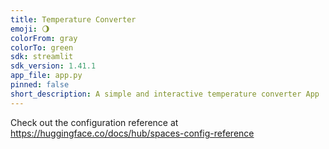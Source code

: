 ```yaml
---
title: Temperature Converter
emoji: 🌖
colorFrom: gray
colorTo: green
sdk: streamlit
sdk_version: 1.41.1
app_file: app.py
pinned: false
short_description: A simple and interactive temperature converter App
---
```


Check out the configuration reference at https://huggingface.co/docs/hub/spaces-config-reference
